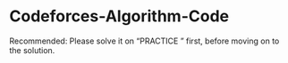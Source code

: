 # Codeforces-Algorithm-Code

Recommended: Please solve it on “PRACTICE ” first, before moving on to the solution.
